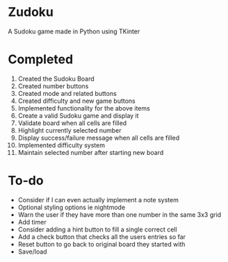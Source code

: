 # Zudoku
A Sudoku game made in Python using TKinter

# Completed
1. Created the Sudoku Board
2. Created number buttons
3. Created mode and related buttons
4. Created difficulty and new game buttons
5. Implemented functionality for the above items
6. Create a valid Sudoku game and display it
7. Validate board when all cells are filled
8. Highlight currently selected number
9. Display success/failure message when all cells are filled
10. Implemented difficulty system
11. Maintain selected number after starting new board

# To-do
- Consider if I can even actually implement a note system
- Optional styling options ie nightmode
- Warn the user if they have more than one number in the same 3x3 grid
- Add timer
- Consider adding a hint button to fill a single correct cell
- Add a check button that checks all the users entries so far
- Reset button to go back to original board they started with
- Save/load


